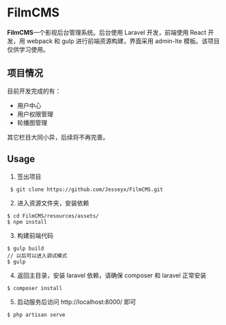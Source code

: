 # FilmCMS

**FilmCMS**一个影视后台管理系统。后台使用 Laravel 开发，前端使用 React 开发，用 webpack 和 gulp 进行前端资源构建，界面采用 admin-lte 模板。该项目仅供学习使用。

## 项目情况

目前开发完成的有：

  * 用户中心
  * 用户权限管理
  * 轮播图管理

其它栏目大同小异，后续将不再完善。

## Usage

1. 签出项目
 ```
  $ git clone https://github.com/Jesseyx/FilmCMS.git
 ```

2. 进入资源文件夹，安装依赖
 ```
 $ cd FilmCMS/resources/assets/
 $ npm install
 ```

3. 构建前端代码
 ```
 $ gulp build
 // 以后可以进入调试模式
 $ gulp
 ```

4. 返回主目录，安装 laravel 依赖，请确保 composer 和 laravel 正常安装
 ```
 $ composer install
 ```

5. 启动服务后访问 http://localhost:8000/ 即可
 ```
 $ php artisan serve
 ```